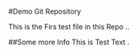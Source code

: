 #Demo Git Repository

This is the Firs test file in this Repo ..


##Some more Info
This is Test Text . 